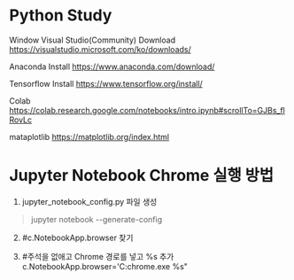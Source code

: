 # Python Study


Window Visual Studio(Community) Download https://visualstudio.microsoft.com/ko/downloads/

Anaconda Install https://www.anaconda.com/download/

Tensorflow Install https://www.tensorflow.org/install/

Colab  https://colab.research.google.com/notebooks/intro.ipynb#scrollTo=GJBs_flRovLc

mataplotlib https://matplotlib.org/index.html

# Jupyter Notebook Chrome 실행 방법
1. jupyter_notebook_config.py 파일 생성
  >jupyter notebook --generate-config
2. #c.NotebookApp.browser 찾기

4. #주석을 없애고 Chrome 경로를 넣고 %s 추가
   c.NotebookApp.browser='C:chrome.exe %s"
